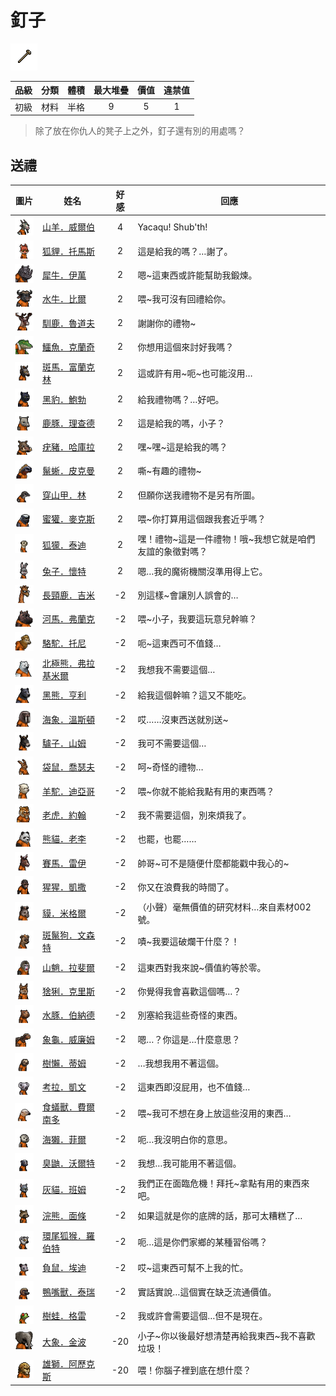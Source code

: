 # 釘子

![img](images/item_pic_DZ.png)

|品級|分類|體積|最大堆疊|價值|違禁值|
|:--:|:--:|:--:|:--:|:--:|:--:|
|初級|材料|半格|9|5|1|

> 除了放在你仇人的凳子上之外，釘子還有別的用處嗎？

## 送禮

|圖片|姓名|好感|回應|
|:--:|--|:--:|--|
|![img](images/goat.png)|[山羊．威爾伯](山羊．威爾伯.md)|4|Yacaqu! Shub'th!|
|![img](images/fox.png)|[狐貍．托馬斯](狐貍．托馬斯.md)|2|這是給我的嗎？…謝了。|
|![img](images/rhinoceros.png)|[犀牛．伊萬](犀牛．伊萬.md)|2|嗯\~這東西或許能幫助我鍛煉。|
|![img](images/AfricanBuffalo.png)|[水牛．比爾](水牛．比爾.md)|2|喂\~我可沒有回禮給你。|
|![img](images/reindeer.png)|[馴鹿．魯道夫](馴鹿．魯道夫.md)|2|謝謝你的禮物\~|
|![img](images/crocodile.png)|[鱷魚．克蘭奇](鱷魚．克蘭奇.md)|2|你想用這個來討好我嗎？|
|![img](images/zebra.png)|[斑馬．富蘭克林](斑馬．富蘭克林.md)|2|這或許有用\~呃\~也可能沒用…|
|![img](images/BlackPanther.png)|[黑豹．鮑勃](黑豹．鮑勃.md)|2|給我禮物嗎？…好吧。|
|![img](images/DeerDolphin.png)|[鹿豚．理查德](鹿豚．理查德.md)|2|這是給我的嗎，小子？|
|![img](images/Warthog.png)|[疣豬．哈庫拉](疣豬．哈庫拉.md)|2|嘿\~嘿\~這是給我的嗎？|
|![img](images/MarineIguana.png)|[鬣蜥．皮克曼](鬣蜥．皮克曼.md)|2|嘶\~有趣的禮物\~|
|![img](images/pangolin.png)|[穿山甲．林](穿山甲．林.md)|2|但願你送我禮物不是另有所圖。|
|![img](images/HoneyBadger.png)|[蜜獾．麥克斯](蜜獾．麥克斯.md)|2|喂\~你打算用這個跟我套近乎嗎？|
|![img](images/meerkat.png)|[狐獴．泰迪](狐獴．泰迪.md)|2|嘿！禮物\~這是一件禮物！哦\~我想它就是咱們友誼的象徵對嗎？|
|![img](images/rabbit.png)|[兔子．懷特](兔子．懷特.md)|2|嗯…我的魔術機關沒準用得上它。|
|![img](images/giraffe.png)|[長頸鹿．吉米](長頸鹿．吉米.md)|-2|別這樣\~會讓別人誤會的…|
|![img](images/hippopotamus.png)|[河馬．弗蘭克](河馬．弗蘭克.md)|-2|喂\~小子，我要這玩意兒幹嘛？|
|![img](images/camel.png)|[駱駝．托尼](駱駝．托尼.md)|-2|呃\~這東西可不值錢…|
|![img](images/PolarBear.png)|[北極熊．弗拉基米爾](北極熊．弗拉基米爾.md)|-2|我想我不需要這個…|
|![img](images/BlackBear.png)|[黑熊．亨利](黑熊．亨利.md)|-2|給我這個幹嘛？這又不能吃。|
|![img](images/walrus.png)|[海象．溫斯頓](海象．溫斯頓.md)|-2|哎……沒東西送就別送\~|
|![img](images/donkey.png)|[驢子．山姆](驢子．山姆.md)|-2|我可不需要這個…|
|![img](images/kangaroo.png)|[袋鼠．喬瑟夫](袋鼠．喬瑟夫.md)|-2|呵\~奇怪的禮物…|
|![img](images/Alpaca.png)|[羊駝．迪亞哥](羊駝．迪亞哥.md)|-2|喂\~你就不能給我點有用的東西嗎？|
|![img](images/tiger.png)|[老虎．約翰](老虎．約翰.md)|-2|我不需要這個，別來煩我了。|
|![img](images/panda.png)|[熊貓．老李](熊貓．老李.md)|-2|也罷，也罷……|
|![img](images/horse.png)|[賽馬．雷伊](賽馬．雷伊.md)|-2|帥哥\~可不是隨便什麼都能戳中我心的\~|
|![img](images/chimpanzee.png)|[猩猩．凱撒](猩猩．凱撒.md)|-2|你又在浪費我的時間了。|
|![img](images/tapir.png)|[貘．米格爾](貘．米格爾.md)|-2|（小聲）毫無價值的研究材料…來自素材002號。|
|![img](images/SpottedHyaena.png)|[斑鬣狗．文森特](斑鬣狗．文森特.md)|-2|嘖\~我要這破爛干什麼？！|
|![img](images/Mandrill.png)|[山魈．拉斐爾](山魈．拉斐爾.md)|-2|這東西對我來說\~價值約等於零。|
|![img](images/Lynx.png)|[猞猁．克里斯](猞猁．克里斯.md)|-2|你覺得我會喜歡這個嗎…？|
|![img](images/Capybara.png)|[水豚．伯納德](水豚．伯納德.md)|-2|別塞給我這些奇怪的東西。|
|![img](images/Tortoise.png)|[象龜．威廉姆](象龜．威廉姆.md)|-2|嗯…？你這是…什麼意思？|
|![img](images/sloth.png)|[樹懶．蒂姆](樹懶．蒂姆.md)|-2|…我想我用不著這個。|
|![img](images/Koala.png)|[考拉．凱文](考拉．凱文.md)|-2|這東西即沒屁用，也不值錢…|
|![img](images/Anteater.png)|[食蟻獸．費爾南多](食蟻獸．費爾南多.md)|-2|喂\~我可不想在身上放這些沒用的東西…|
|![img](images/SeaOtter.png)|[海獺．菲爾](海獺．菲爾.md)|-2|呃…我沒明白你的意思。|
|![img](images/skunk.png)|[臭鼬．沃爾特](臭鼬．沃爾特.md)|-2|我想…我可能用不著這個。|
|![img](images/cat.png)|[灰貓．班姆](灰貓．班姆.md)|-2|我們正在面臨危機！拜托\~拿點有用的東西來吧。|
|![img](images/Raccoon.png)|[浣熊．面條](浣熊．面條.md)|-2|如果這就是你的底牌的話，那可太糟糕了…|
|![img](images/RingTailedLemur.png)|[環尾狐猴．羅伯特](環尾狐猴．羅伯特.md)|-2|呃…這是你們家鄉的某種習俗嗎？|
|![img](images/Possum.png)|[負鼠．埃迪](負鼠．埃迪.md)|-2|哎\~這東西可幫不上我的忙。|
|![img](images/platypus.png)|[鴨嘴獸．泰瑞](鴨嘴獸．泰瑞.md)|-2|實話實說…這個實在缺乏流通價值。|
|![img](images/Treefrog.png)|[樹蛙．格雷](樹蛙．格雷.md)|-2|我或許會需要這個…但不是現在。|
|![img](images/elephant.png)|[大象．金波](大象．金波.md)|-20|小子\~你以後最好想清楚再給我東西\~我不喜歡垃圾！|
|![img](images/lion.png)|[雄獅．阿歷克斯](雄獅．阿歷克斯.md)|-20|喂！你腦子裡到底在想什麼？|

